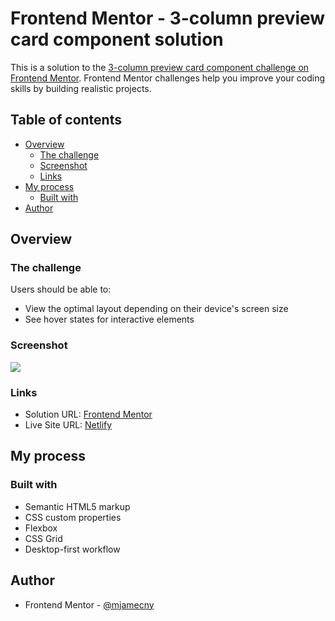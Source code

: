 # Frontend Mentor - 3-column preview card component solution

This is a solution to the [3-column preview card component challenge on Frontend Mentor](https://www.frontendmentor.io/challenges/3column-preview-card-component-pH92eAR2-). Frontend Mentor challenges help you improve your coding skills by building realistic projects.

## Table of contents

- [Overview](#overview)
  - [The challenge](#the-challenge)
  - [Screenshot](#screenshot)
  - [Links](#links)
- [My process](#my-process)
  - [Built with](#built-with)
- [Author](#author)

## Overview

### The challenge

Users should be able to:

- View the optimal layout depending on their device's screen size
- See hover states for interactive elements

### Screenshot

![](https://i.imgur.com/UfepRf1.png)

### Links

- Solution URL: [Frontend Mentor](https://www.frontendmentor.io/solutions/3column-preview-card-with-css-grid-FYEsVm_bab)
- Live Site URL: [Netlify](https://fm-challenge-3-column-card.netlify.app)

## My process

### Built with

- Semantic HTML5 markup
- CSS custom properties
- Flexbox
- CSS Grid
- Desktop-first workflow

## Author

- Frontend Mentor - [@mjamecny](https://www.frontendmentor.io/profile/mjamecny)

